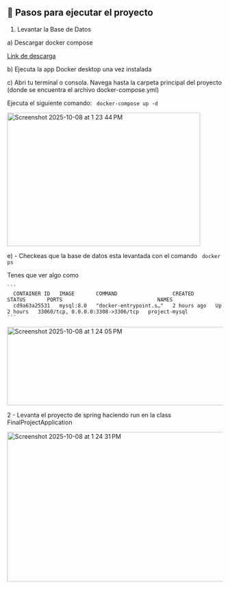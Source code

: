 ## 🚀 Pasos para ejecutar el proyecto
1. Levantar la Base de Datos

a) Descargar docker compose

[Link de descarga](https://docs.docker.com/desktop/setup/install/windows-install/)

b) Ejecuta la app Docker desktop una vez instalada

c) Abri tu terminal o consola. Navega hasta la carpeta principal del proyecto (donde se encuentra el archivo docker-compose.yml)

Ejecuta el siguiente comando:
    ``` 
      docker-compose up -d
    ``` 

<img width="451" height="311" alt="Screenshot 2025-10-08 at 1 23 44 PM" src="https://github.com/user-attachments/assets/99fb4f9b-90f7-4d23-9ee5-7e56a35e7f8f" />

e) - Checkeas que la base de datos esta levantada con el comando 
    ``` 
      docker ps
    ``` 

Tenes que ver algo como

    ``` 
      CONTAINER ID   IMAGE       COMMAND                  CREATED       STATUS       PORTS                               NAMES
      cd9a63a25531   mysql:8.0   "docker-entrypoint.s…"   2 hours ago   Up 2 hours   33060/tcp, 0.0.0.0:3308->3306/tcp   project-mysql
    ``` 
    
<img width="1057" height="183" alt="Screenshot 2025-10-08 at 1 24 05 PM" src="https://github.com/user-attachments/assets/2bbfde34-ccea-4635-a5e1-dfb23cdab46e" />


2 - Levanta el proyecto de spring haciendo run en la class FinalProjectApplication


<img width="907" height="349" alt="Screenshot 2025-10-08 at 1 24 31 PM" src="https://github.com/user-attachments/assets/b69f0836-e7e2-4ebf-a10e-988efcbd8fce" />
